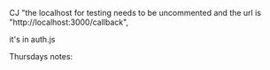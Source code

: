 CJ "the localhost for testing needs to be uncommented and the url is "http://localhost:3000/callback",

it's in auth.js

Thursdays notes:
